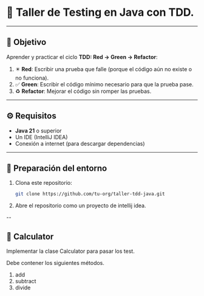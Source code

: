 # 🧪 Taller de Testing en Java con TDD.

---

## 🧭 Objetivo

Aprender y practicar el ciclo **TDD: Red → Green → Refactor**:
1. ✴️ **Red**: Escribir una prueba que falle (porque el código aún no existe o no funciona).
2. ✅ **Green**: Escribir el código mínimo necesario para que la prueba pase.
3. ♻️ **Refactor**: Mejorar el código sin romper las pruebas.

---

## ⚙️ Requisitos

- **Java 21** o superior
- Un IDE (IntelliJ IDEA)
- Conexión a internet (para descargar dependencias)

---

## 🚀 Preparación del entorno

1. Clona este repositorio:
   ```bash
   git clone https://github.com/tu-org/taller-tdd-java.git
    ```
2. Abre el repositorio como un proyecto de intellij idea.

--

## 🧮 Calculator
Implementar la clase Calculator para pasar los test.

Debe contener los siguientes métodos.

1. add
2. subtract
3. divide
